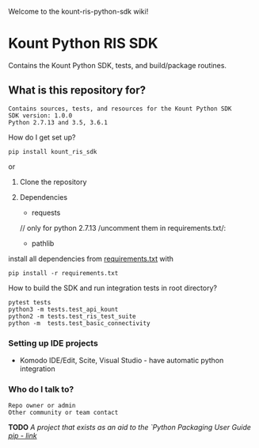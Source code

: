 Welcome to the kount-ris-python-sdk wiki!

# Kount Python RIS SDK #

Contains the Kount Python SDK, tests, and build/package routines.

## What is this repository for?

    Contains sources, tests, and resources for the Kount Python SDK
    SDK version: 1.0.0
    Python 2.7.13 and 3.5, 3.6.1 

How do I get set up?  

`pip install kount_ris_sdk`  

or
   1. Clone the repository
   2. Dependencies
        * requests
        
        // only for python 2.7.13 /uncomment them in requirements.txt/:
        
        
        * pathlib
      

install all dependencies from [requirements.txt](https://github.com/Kount/kount-ris-python-sdk/blob/master/requirements.txt)
 with

`pip install -r requirements.txt`

How to build the SDK and run integration tests in root directory?


    pytest tests
    python3 -m tests.test_api_kount
    python2 -m tests.test_ris_test_suite
    python -m  tests.test_basic_connectivity


### Setting up IDE projects
* Komodo IDE/Edit, Scite, Visual Studio - have automatic python integration

### Who do I talk to?

    Repo owner or admin
    Other community or team contact

**TODO** _A project that exists as an aid to the `Python Packaging User Guide [pip - link](<https://kount_ris_sdk.python.org>)_

